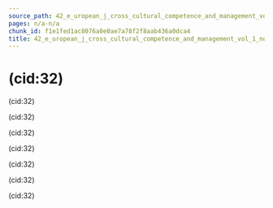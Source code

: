 ```yaml
---
source_path: 42_e_uropean_j_cross_cultural_competence_and_management_vol_1_no_1_2009.md
pages: n/a-n/a
chunk_id: f1e1fed1ac8076a0e0ae7a78f2f8aab436a0dca4
title: 42_e_uropean_j_cross_cultural_competence_and_management_vol_1_no_1_2009
---
```

# (cid:32)

(cid:32)

(cid:32)

(cid:32)

(cid:32)

(cid:32)

(cid:32)

(cid:32)
